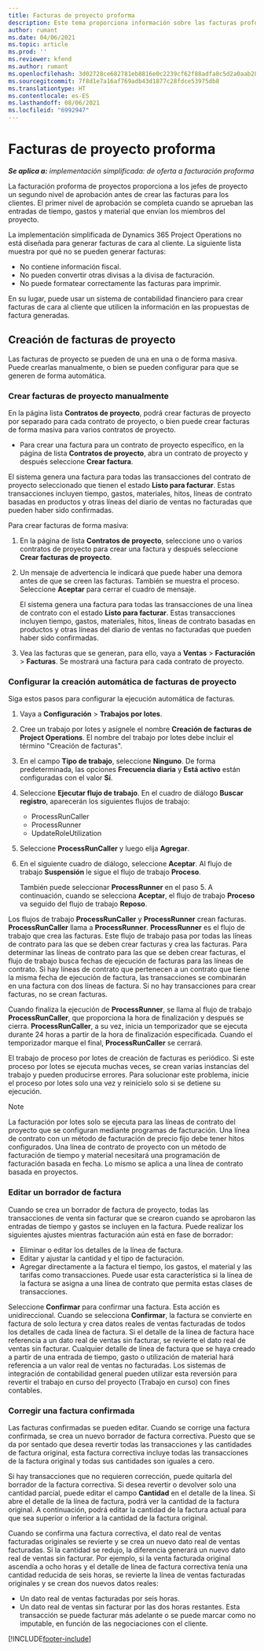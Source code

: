 ```yaml
---
title: Facturas de proyecto proforma
description: Este tema proporciona información sobre las facturas proforma del proyecto en Project Operations.
author: rumant
ms.date: 04/06/2021
ms.topic: article
ms.prod: ''
ms.reviewer: kfend
ms.author: rumant
ms.openlocfilehash: 3d02728ce682781eb8816e0c2239cf62f88adfa8c5d2a0aab280be053c2a5ae6
ms.sourcegitcommit: 7f8d1e7a16af769adb43d1877c28fdce53975db8
ms.translationtype: HT
ms.contentlocale: es-ES
ms.lasthandoff: 08/06/2021
ms.locfileid: "6992947"
---
```

# <a name="proforma-project-pnvoices"></a>Facturas de proyecto proforma

_**Se aplica a:** implementación simplificada: de oferta a facturación proforma_

La facturación proforma de proyectos proporciona a los jefes de proyecto un segundo nivel de aprobación antes de crear las facturas para los clientes. El primer nivel de aprobación se completa cuando se aprueban las entradas de tiempo, gastos y material que envían los miembros del proyecto.

La implementación simplificada de Dynamics 365 Project Operations no está diseñada para generar facturas de cara al cliente. La siguiente lista muestra por qué no se pueden generar facturas:

- No contiene información fiscal.
- No pueden convertir otras divisas a la divisa de facturación.
- No puede formatear correctamente las facturas para imprimir.

En su lugar, puede usar un sistema de contabilidad financiero para crear facturas de cara al cliente que utilicen la información en las propuestas de factura generadas.

## <a name="creating-project-invoices"></a>Creación de facturas de proyecto

Las facturas de proyecto se pueden de una en una o de forma masiva. Puede crearlas manualmente, o bien se pueden configurar para que se generen de forma automática.

### <a name="manually-create-project-invoices"></a>Crear facturas de proyecto manualmente 

En la página lista **Contratos de proyecto**, podrá crear facturas de proyecto por separado para cada contrato de proyecto, o bien puede crear facturas de forma masiva para varios contratos de proyecto.

   - Para crear una factura para un contrato de proyecto específico, en la página de lista **Contratos de proyecto**, abra un contrato de proyecto y después seleccione **Crear factura**.

   El sistema genera una factura para todas las transacciones del contrato de proyecto seleccionado que tienen el estado **Listo para facturar**. Estas transacciones incluyen tiempo, gastos, materiales, hitos, líneas de contrato basadas en productos y otras líneas del diario de ventas no facturadas que pueden haber sido confirmadas.

Para crear facturas de forma masiva:

1. En la página de lista **Contratos de proyecto**, seleccione uno o varios contratos de proyecto para crear una factura y después seleccione **Crear facturas de proyecto**.
2. Un mensaje de advertencia le indicará que puede haber una demora antes de que se creen las facturas. También se muestra el proceso. Seleccione **Aceptar** para cerrar el cuadro de mensaje.

   El sistema genera una factura para todas las transacciones de una línea de contrato con el estado **Listo para facturar**. Estas transacciones incluyen tiempo, gastos, materiales, hitos, líneas de contrato basadas en productos y otras líneas del diario de ventas no facturadas que pueden haber sido confirmadas.

3. Vea las facturas que se generan, para ello, vaya a **Ventas** \> **Facturación** \> **Facturas**. Se mostrará una factura para cada contrato de proyecto.

### <a name="set-up-automated-creation-of-project-invoices"></a>Configurar la creación automática de facturas de proyecto 

Siga estos pasos para configurar la ejecución automática de facturas.

1. Vaya a **Configuración** \> **Trabajos por lotes**.
2. Cree un trabajo por lotes y asígnele el nombre **Creación de facturas de Project Operations**. El nombre del trabajo por lotes debe incluir el término "Creación de facturas".
3. En el campo **Tipo de trabajo**, seleccione **Ninguno**. De forma predeterminada, las opciones **Frecuencia diaria** y **Está activo** están configuradas con el valor **Sí**.
4. Seleccione **Ejecutar flujo de trabajo**. En el cuadro de diálogo **Buscar registro**, aparecerán los siguientes flujos de trabajo:

    - ProcessRunCaller
    - ProcessRunner
    - UpdateRoleUtilization

5. Seleccione **ProcessRunCaller** y luego elija **Agregar**.
6. En el siguiente cuadro de diálogo, seleccione **Aceptar**. Al flujo de trabajo **Suspensión** le sigue el flujo de trabajo **Proceso**.

    También puede seleccionar **ProcessRunner** en el paso 5. A continuación, cuando se selecciona **Aceptar**, el flujo de trabajo **Proceso** va seguido del flujo de trabajo **Reposo**.

Los flujos de trabajo **ProcessRunCaller** y **ProcessRunner** crean facturas. **ProcessRunCaller** llama a **ProcessRunner**. **ProcessRunner** es el flujo de trabajo que crea las facturas. Este flujo de trabajo pasa por todas las líneas de contrato para las que se deben crear facturas y crea las facturas. Para determinar las líneas de contrato para las que se deben crear facturas, el flujo de trabajo busca fechas de ejecución de facturas para las líneas de contrato. Si hay líneas de contrato que pertenecen a un contrato que tiene la misma fecha de ejecución de factura, las transacciones se combinarán en una factura con dos líneas de factura. Si no hay transacciones para crear facturas, no se crean facturas.

Cuando finaliza la ejecución de **ProcessRunner**, se llama al flujo de trabajo **ProcessRunCaller**, que proporciona la hora de finalización y después se cierra. **ProcessRunCaller**, a su vez, inicia un temporizador que se ejecuta durante 24 horas a partir de la hora de finalización especificada. Cuando el temporizador marque el final, **ProcessRunCaller** se cerrará.

El trabajo de proceso por lotes de creación de facturas es periódico. Si este proceso por lotes se ejecuta muchas veces, se crean varias instancias del trabajo y pueden producirse errores. Para solucionar este problema, inicie el proceso por lotes solo una vez y reinícielo solo si se detiene su ejecución.

> [!NOTE]
> La facturación por lotes solo se ejecuta para las líneas de contrato del proyecto que se configuran mediante programas de facturación. Una línea de contrato con un método de facturación de precio fijo debe tener hitos configurados. Una línea de contrato de proyecto con un método de facturación de tiempo y material necesitará una programación de facturación basada en fecha. Lo mismo se aplica a una línea de contrato basada en proyectos.      
 
### <a name="edit-a-draft-invoice"></a>Editar un borrador de factura

Cuando se crea un borrador de factura de proyecto, todas las transacciones de venta sin facturar que se crearon cuando se aprobaron las entradas de tiempo y gastos se incluyen en la factura. Puede realizar los siguientes ajustes mientras facturación aún está en fase de borrador:

- Eliminar o editar los detalles de la línea de factura.
- Editar y ajustar la cantidad y el tipo de facturación.
- Agregar directamente a la factura el tiempo, los gastos, el material y las tarifas como transacciones. Puede usar esta característica si la línea de la factura se asigna a una línea de contrato que permita estas clases de transacciones.

Seleccione **Confirmar** para confirmar una factura. Esta acción es unidireccional. Cuando se selecciona **Confirmar**, la factura se convierte en factura de solo lectura y crea datos reales de ventas facturadas de todos los detalles de cada línea de factura. Si el detalle de la línea de factura hace referencia a un dato real de ventas sin facturar, se revierte el dato real de ventas sin facturar. Cualquier detalle de línea de factura que se haya creado a partir de una entrada de tiempo, gasto o utilización de material hará referencia a un valor real de ventas no facturadas. Los sistemas de integración de contabilidad general pueden utilizar esta reversión para revertir el trabajo en curso del proyecto (Trabajo en curso) con fines contables.

### <a name="correct-a-confirmed-invoice"></a>Corregir una factura confirmada

Las facturas confirmadas se pueden editar. Cuando se corrige una factura confirmada, se crea un nuevo borrador de factura correctiva. Puesto que se da por sentado que desea revertir todas las transacciones y las cantidades de factura original, esta factura correctiva incluye todas las transacciones de la factura original y todas sus cantidades son iguales a cero.

Si hay transacciones que no requieren corrección, puede quitarla del borrador de la factura correctiva. Si desea revertir o devolver solo una cantidad parcial, puede editar el campo **Cantidad** en el detalle de la línea. Si abre el detalle de la línea de factura, podrá ver la cantidad de la factura original. A continuación, podrá editar la cantidad de la factura actual para que sea superior o inferior a la cantidad de la factura original.

Cuando se confirma una factura correctiva, el dato real de ventas facturadas originales se revierte y se crea un nuevo dato real de ventas facturadas. Si la cantidad se redujo, la diferencia generará un nuevo dato real de ventas sin facturar. Por ejemplo, si la venta facturada original ascendía a ocho horas y el detalle de línea de factura correctiva tenía una cantidad reducida de seis horas, se revierte la línea de ventas facturadas originales y se crean dos nuevos datos reales:

- Un dato real de ventas facturadas por seis horas.
- Un dato real de ventas sin facturar por las dos horas restantes. Esta transacción se puede facturar más adelante o se puede marcar como no imputable, en función de las negociaciones con el cliente.



[!INCLUDE[footer-include](../../includes/footer-banner.md)]
